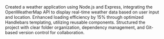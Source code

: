 Created a weather application using Node.js and Express, integrating the OpenWeatherMap API to display real-time
weather data based on user input and location.
Enhanced loading efficiency by 15% through optimized Handlebars templating, utilizing reusable components.
Structured the project with clear folder organization, dependency management, and Git-based version control for
collaboration.

